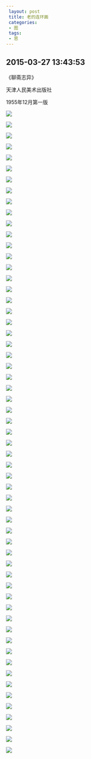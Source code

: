 ```yaml
---
 layout: post
 title: 老的连环画
 categories:
 - 图
 tags:
 - 思
---
```


## 2015-03-27 13:43:53

《聊斋志异》

天津人民美术出版社

1955年12月第一版

![](/pic/老的连环画-1.jpg)

![](/pic/老的连环画-2.jpg)

![](/pic/老的连环画-3.jpg)

![](/pic/老的连环画-4.jpg)

![](/pic/老的连环画-5.jpg)

![](/pic/老的连环画-6.jpg)

![](/pic/老的连环画-7.jpg)

![](/pic/老的连环画-8.jpg)

![](/pic/老的连环画-9.jpg)

![](/pic/老的连环画-10.jpg)

![](/pic/老的连环画-11.jpg)

![](/pic/老的连环画-12.jpg)

![](/pic/老的连环画-13.jpg)

![](/pic/老的连环画-14.jpg)

![](/pic/老的连环画-15.jpg)

![](/pic/老的连环画-16.jpg)

![](/pic/老的连环画-17.jpg)

![](/pic/老的连环画-18.jpg)

![](/pic/老的连环画-19.jpg)

![](/pic/老的连环画-20.jpg)

![](/pic/老的连环画-21.jpg)

![](/pic/老的连环画-22.jpg)

![](/pic/老的连环画-23.jpg)

![](/pic/老的连环画-24.jpg)

![](/pic/老的连环画-25.jpg)

![](/pic/老的连环画-26.jpg)

![](/pic/老的连环画-27.jpg)

![](/pic/老的连环画-28.jpg)

![](/pic/老的连环画-29.jpg)

![](/pic/老的连环画-30.jpg)

![](/pic/老的连环画-31.jpg)

![](/pic/老的连环画-32.jpg)

![](/pic/老的连环画-33.jpg)

![](/pic/老的连环画-34.jpg)

![](/pic/老的连环画-35.jpg)

![](/pic/老的连环画-36.jpg)

![](/pic/老的连环画-37.jpg)

![](/pic/老的连环画-38.jpg)

![](/pic/老的连环画-39.jpg)

![](/pic/老的连环画-40.jpg)

![](/pic/老的连环画-41.jpg)

![](/pic/老的连环画-42.jpg)

![](/pic/老的连环画-43.jpg)

![](/pic/老的连环画-44.jpg)

![](/pic/老的连环画-45.jpg)

![](/pic/老的连环画-46.jpg)

![](/pic/老的连环画-47.jpg)

![](/pic/老的连环画-48.jpg)

![](/pic/老的连环画-49.jpg)

![](/pic/老的连环画-50.jpg)

![](/pic/老的连环画-51.jpg)

![](/pic/老的连环画-52.jpg)

![](/pic/老的连环画-53.jpg)

![](/pic/老的连环画-54.jpg)

![](/pic/老的连环画-55.jpg)

![](/pic/老的连环画-56.jpg)

![](/pic/老的连环画-57.jpg)

![](/pic/老的连环画-58.jpg)

![](/pic/老的连环画-59.jpg)
